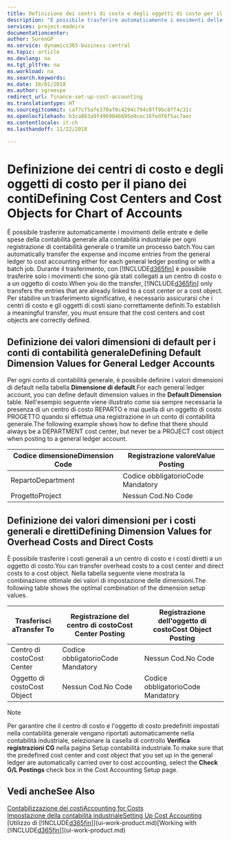 ```yaml
---
title: Definizione dei centri di costo e degli oggetti di costo per il piano dei conti | Microsoft Docs
description: "È possibile trasferire automaticamente i movimenti delle entrate e delle spese della contabilità generale alla contabilità industriale per ogni registrazione di contabilità generale o tramite un processo batch. Durante il trasferimento, il sistema trasferisce solo i movimenti che sono già stati collegati a un centro di costo o a un oggetto di costo. Per stabilire un trasferimento significativo, è necessario assicurarsi che i centri di costo e gli oggetti di costi siano correttamente definiti."
services: project-madeira
documentationcenter: 
author: SorenGP
ms.service: dynamics365-business-central
ms.topic: article
ms.devlang: na
ms.tgt_pltfrm: na
ms.workload: na
ms.search.keywords: 
ms.date: 10/01/2018
ms.author: sgroespe
redirect_url: finance-set-up-cost-accounting
ms.translationtype: HT
ms.sourcegitcommit: caf7cf5afe370af0c4294c794c0ff9bc8ff4c31c
ms.openlocfilehash: b3ca863a9f4969046695e0cec16fedf6f5ac7aec
ms.contentlocale: it-ch
ms.lasthandoff: 11/22/2018

---
```

# <a name="defining-cost-centers-and-cost-objects-for-chart-of-accounts"></a><span data-ttu-id="13095-105">Definizione dei centri di costo e degli oggetti di costo per il piano dei conti</span><span class="sxs-lookup"><span data-stu-id="13095-105">Defining Cost Centers and Cost Objects for Chart of Accounts</span></span>
<span data-ttu-id="13095-106">È possibile trasferire automaticamente i movimenti delle entrate e delle spese della contabilità generale alla contabilità industriale per ogni registrazione di contabilità generale o tramite un processo batch.</span><span class="sxs-lookup"><span data-stu-id="13095-106">You can automatically transfer the expense and income entries from the general ledger to cost accounting either for each general ledger posting or with a batch job.</span></span> <span data-ttu-id="13095-107">Durante il trasferimento, con [!INCLUDE[d365fin](includes/d365fin_md.md)] è possibile trasferire solo i movimenti che sono già stati collegati a un centro di costo o a un oggetto di costo.</span><span class="sxs-lookup"><span data-stu-id="13095-107">When you do the transfer, [!INCLUDE[d365fin](includes/d365fin_md.md)] only transfers the entries that are already linked to a cost center or a cost object.</span></span> <span data-ttu-id="13095-108">Per stabilire un trasferimento significativo, è necessario assicurarsi che i centri di costo e gli oggetti di costi siano correttamente definiti.</span><span class="sxs-lookup"><span data-stu-id="13095-108">To establish a meaningful transfer, you must ensure that the cost centers and cost objects are correctly defined.</span></span>  

## <a name="defining-default-dimension-values-for-general-ledger-accounts"></a><span data-ttu-id="13095-109">Definizione dei valori dimensioni di default per i conti di contabilità generale</span><span class="sxs-lookup"><span data-stu-id="13095-109">Defining Default Dimension Values for General Ledger Accounts</span></span>  
<span data-ttu-id="13095-110">Per ogni conto di contabilità generale, è possibile definire i valori dimensioni di default nella tabella **Dimensione di default**.</span><span class="sxs-lookup"><span data-stu-id="13095-110">For each general ledger account, you can define default dimension values in the **Default Dimension** table.</span></span> <span data-ttu-id="13095-111">Nell'esempio seguente viene illustrato come sia sempre necessaria la presenza di un centro di costo REPARTO e mai quella di un oggetto di costo PROGETTO quando si effettua una registrazione in un conto di contabilità generale.</span><span class="sxs-lookup"><span data-stu-id="13095-111">The following example shows how to define that there should always be a DEPARTMENT cost center, but never be a PROJECT cost object when posting to a general ledger account.</span></span>  

|<span data-ttu-id="13095-112">**Codice dimensione**</span><span class="sxs-lookup"><span data-stu-id="13095-112">**Dimension Code**</span></span>|<span data-ttu-id="13095-113">**Registrazione valore**</span><span class="sxs-lookup"><span data-stu-id="13095-113">**Value Posting**</span></span>|  
|------------------------------------------|-----------------------------------------|  
|<span data-ttu-id="13095-114">Reparto</span><span class="sxs-lookup"><span data-stu-id="13095-114">Department</span></span>|<span data-ttu-id="13095-115">Codice obbligatorio</span><span class="sxs-lookup"><span data-stu-id="13095-115">Code Mandatory</span></span>|  
|<span data-ttu-id="13095-116">Progetto</span><span class="sxs-lookup"><span data-stu-id="13095-116">Project</span></span>|<span data-ttu-id="13095-117">Nessun Cod.</span><span class="sxs-lookup"><span data-stu-id="13095-117">No Code</span></span>|  

## <a name="defining-dimension-values-for-overhead-costs-and-direct-costs"></a><span data-ttu-id="13095-118">Definizione dei valori dimensioni per i costi generali e diretti</span><span class="sxs-lookup"><span data-stu-id="13095-118">Defining Dimension Values for Overhead Costs and Direct Costs</span></span>  
 <span data-ttu-id="13095-119">È possibile trasferire i costi generali a un centro di costo e i costi diretti a un oggetto di costo.</span><span class="sxs-lookup"><span data-stu-id="13095-119">You can transfer overhead costs to a cost center and direct costs to a cost object.</span></span> <span data-ttu-id="13095-120">Nella tabella seguente viene mostrata la combinazione ottimale dei valori di impostazione delle dimensioni.</span><span class="sxs-lookup"><span data-stu-id="13095-120">The following table shows the optimal combination of the dimension setup values.</span></span>  

|<span data-ttu-id="13095-121">Trasferisci a</span><span class="sxs-lookup"><span data-stu-id="13095-121">Transfer To</span></span>|<span data-ttu-id="13095-122">Registrazione del centro di costo</span><span class="sxs-lookup"><span data-stu-id="13095-122">Cost Center Posting</span></span>|<span data-ttu-id="13095-123">Registrazione dell'oggetto di costo</span><span class="sxs-lookup"><span data-stu-id="13095-123">Cost Object Posting</span></span>|  
|-----------------|-------------------------|-------------------------|  
|<span data-ttu-id="13095-124">Centro di costo</span><span class="sxs-lookup"><span data-stu-id="13095-124">Cost Center</span></span>|<span data-ttu-id="13095-125">Codice obbligatorio</span><span class="sxs-lookup"><span data-stu-id="13095-125">Code Mandatory</span></span>|<span data-ttu-id="13095-126">Nessun Cod.</span><span class="sxs-lookup"><span data-stu-id="13095-126">No Code</span></span>|  
|<span data-ttu-id="13095-127">Oggetto di costo</span><span class="sxs-lookup"><span data-stu-id="13095-127">Cost Object</span></span>|<span data-ttu-id="13095-128">Nessun Cod.</span><span class="sxs-lookup"><span data-stu-id="13095-128">No Code</span></span>|<span data-ttu-id="13095-129">Codice obbligatorio</span><span class="sxs-lookup"><span data-stu-id="13095-129">Code Mandatory</span></span>|  

> [!NOTE]  
>  <span data-ttu-id="13095-130">Per garantire che il centro di costo e l'oggetto di costo predefiniti impostati nella contabilità generale vengano riportati automaticamente nella contabilità industriale, selezionare la casella di controllo **Verifica registrazioni CG** nella pagina Setup contabilità industriale.</span><span class="sxs-lookup"><span data-stu-id="13095-130">To make sure that the predefined cost center and cost object that you set up in the general ledger are automatically carried over to cost accounting, select the **Check G/L Postings** check box in the Cost Accounting Setup page.</span></span>  

## <a name="see-also"></a><span data-ttu-id="13095-131">Vedi anche</span><span class="sxs-lookup"><span data-stu-id="13095-131">See Also</span></span>  
[<span data-ttu-id="13095-132">Contabilizzazione dei costi</span><span class="sxs-lookup"><span data-stu-id="13095-132">Accounting for Costs</span></span>](finance-manage-cost-accounting.md)  
[<span data-ttu-id="13095-133">Impostazione della contabilità industriale</span><span class="sxs-lookup"><span data-stu-id="13095-133">Setting Up Cost Accounting</span></span>](finance-set-up-cost-accounting.md)  
<span data-ttu-id="13095-134">[Utilizzo di [!INCLUDE[d365fin](includes/d365fin_md.md)]](ui-work-product.md)</span><span class="sxs-lookup"><span data-stu-id="13095-134">[Working with [!INCLUDE[d365fin](includes/d365fin_md.md)]](ui-work-product.md)</span></span>

